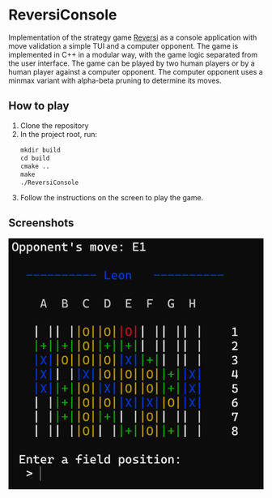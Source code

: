 # ReversiConsole
Implementation of the strategy game [Reversi](https://en.wikipedia.org/wiki/Reversi) as a console application with 
move validation a simple TUI and a computer opponent. The game is implemented in C++ in a modular way, with the game 
logic separated from the user interface. The game can be played by two human players or by a human player against a
computer opponent. The computer opponent uses a minmax variant with alpha-beta pruning to determine its moves.

## How to play
1. Clone the repository
2. In the project root, run:
    ```shell
    mkdir build
    cd build
    cmake ..
    make
    ./ReversiConsole
    ```
3. Follow the instructions on the screen to play the game.

## Screenshots
![Reversi](resources/Reversi.png "Reversi")